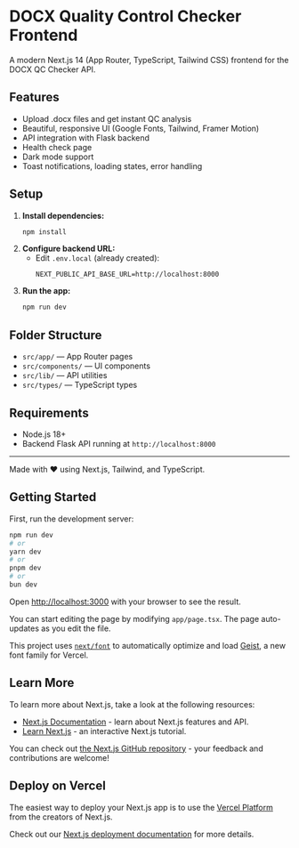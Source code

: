 # DOCX Quality Control Checker Frontend

A modern Next.js 14 (App Router, TypeScript, Tailwind CSS) frontend for the DOCX QC Checker API.

## Features
- Upload .docx files and get instant QC analysis
- Beautiful, responsive UI (Google Fonts, Tailwind, Framer Motion)
- API integration with Flask backend
- Health check page
- Dark mode support
- Toast notifications, loading states, error handling

## Setup

1. **Install dependencies:**
   ```bash
   npm install
   ```
2. **Configure backend URL:**
   - Edit `.env.local` (already created):
     ```
     NEXT_PUBLIC_API_BASE_URL=http://localhost:8000
     ```
3. **Run the app:**
   ```bash
   npm run dev
   ```

## Folder Structure
- `src/app/` — App Router pages
- `src/components/` — UI components
- `src/lib/` — API utilities
- `src/types/` — TypeScript types

## Requirements
- Node.js 18+
- Backend Flask API running at `http://localhost:8000`

---

Made with ❤️ using Next.js, Tailwind, and TypeScript.

## Getting Started

First, run the development server:

```bash
npm run dev
# or
yarn dev
# or
pnpm dev
# or
bun dev
```

Open [http://localhost:3000](http://localhost:3000) with your browser to see the result.

You can start editing the page by modifying `app/page.tsx`. The page auto-updates as you edit the file.

This project uses [`next/font`](https://nextjs.org/docs/app/building-your-application/optimizing/fonts) to automatically optimize and load [Geist](https://vercel.com/font), a new font family for Vercel.

## Learn More

To learn more about Next.js, take a look at the following resources:

- [Next.js Documentation](https://nextjs.org/docs) - learn about Next.js features and API.
- [Learn Next.js](https://nextjs.org/learn) - an interactive Next.js tutorial.

You can check out [the Next.js GitHub repository](https://github.com/vercel/next.js) - your feedback and contributions are welcome!

## Deploy on Vercel

The easiest way to deploy your Next.js app is to use the [Vercel Platform](https://vercel.com/new?utm_medium=default-template&filter=next.js&utm_source=create-next-app&utm_campaign=create-next-app-readme) from the creators of Next.js.

Check out our [Next.js deployment documentation](https://nextjs.org/docs/app/building-your-application/deploying) for more details.
